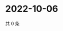 # 2022-10-06

共 0 条

<!-- BEGIN WEIBO -->
<!-- 最后更新时间 Thu Oct 06 2022 18:23:18 GMT+0800 (China Standard Time) -->

<!-- END WEIBO -->
